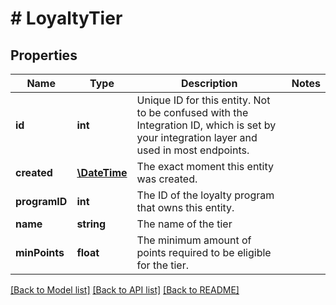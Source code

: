 # # LoyaltyTier

## Properties

Name | Type | Description | Notes
------------ | ------------- | ------------- | -------------
**id** | **int** | Unique ID for this entity. Not to be confused with the Integration ID, which is set by your integration layer and used in most endpoints. | 
**created** | [**\DateTime**](\DateTime.md) | The exact moment this entity was created. | 
**programID** | **int** | The ID of the loyalty program that owns this entity. | 
**name** | **string** | The name of the tier | 
**minPoints** | **float** | The minimum amount of points required to be eligible for the tier. | 

[[Back to Model list]](../../README.md#documentation-for-models) [[Back to API list]](../../README.md#documentation-for-api-endpoints) [[Back to README]](../../README.md)


